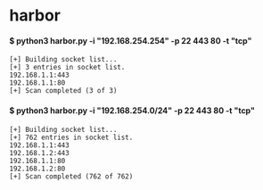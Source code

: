# harbor

#### $ python3 harbor.py -i "192.168.254.254" -p 22 443 80 -t "tcp"  

    [+] Building socket list...  
    [+] 3 entries in socket list.  
    192.168.1.1:443  
    192.168.1.1:80  
    [+] Scan completed (3 of 3)  

#### $ python3 harbor.py -i "192.168.254.0/24" -p 22 443 80 -t "tcp"  

    [+] Building socket list...
    [+] 762 entries in socket list.
    192.168.1.1:443
    192.168.1.2:443
    192.168.1.1:80
    192.168.1.2:80
    [+] Scan completed (762 of 762)
